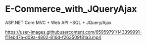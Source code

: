# E-Commerce_with_JQueryAjax
ASP.NET Core MVC + Web API +SQL + JQuery/Ajax

https://user-images.githubusercontent.com/65959791/143399991-f11eb47a-d09a-4802-816d-f263509f81a3.mp4
